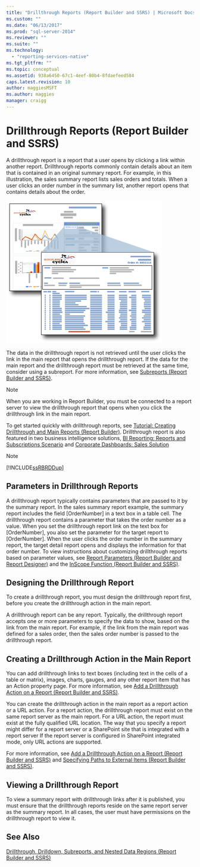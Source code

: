```yaml
---
title: "Drillthrough Reports (Report Builder and SSRS) | Microsoft Docs"
ms.custom: ""
ms.date: "06/13/2017"
ms.prod: "sql-server-2014"
ms.reviewer: ""
ms.suite: ""
ms.technology: 
  - "reporting-services-native"
ms.tgt_pltfrm: ""
ms.topic: conceptual
ms.assetid: 938a6450-67c1-4eef-80b4-8fdaefeed584
caps.latest.revision: 10
author: maggiesMSFT
ms.author: maggies
manager: craigg
---
```

# Drillthrough Reports (Report Builder and SSRS)
  A drillthrough report is a report that a user opens by clicking a link within another report. Drillthrough reports commonly contain details about an item that is contained in an original summary report. For example, in this illustration, the sales summary report lists sales orders and totals. When a user clicks an order number in the summary list, another report opens that contains details about the order.  
  
 ![rs_DrillThru](../media/rs-drillthru.gif "rs_DrillThru")  
  
 The data in the drillthrough report is not retrieved until the user clicks the link in the main report that opens the drillthrough report. If the data for the main report and the drillthrough report must be retrieved at the same time, consider using a subreport. For more information, see [Subreports &#40;Report Builder and SSRS&#41;](subreports-report-builder-and-ssrs.md).  
  
> [!NOTE]  
>  When you are working in Report Builder, you must be connected to a report server to view the drillthrough report that opens when you click the drillthrough link in the main report.  
  
 To get started quickly with drillthrough reports, see [Tutorial: Creating Drillthrough and Main Reports &#40;Report Builder&#41;](../tutorial-creating-drillthrough-and-main-reports-report-builder.md). Drillthrough report is also featured in two business intelligence solutions, [BI Reporting: Reports and Subscriptions Scenario](http://technet.microsoft.com/bi/ff769487.aspx) and [Corporate Dashboards: Sales Solution](http://technet.microsoft.com/bi/ff643005.aspx)  
  
> [!NOTE]  
>  [!INCLUDE[ssRBRDDup](../../includes/ssrbrddup-md.md)]  
  
## Parameters in Drillthrough Reports  
 A drillthrough report typically contains parameters that are passed to it by the summary report. In the sales summary report example, the summary report includes the field [OrderNumber] in a text box in a table cell. The drillthrough report contains a parameter that takes the order number as a value. When you set the drillthrough report link on the text box for [OrderNumber], you also set the parameter for the target report to [OrderNumber]. When the user clicks the order number in the summary report, the target detail report opens and displays the information for that order number. To view instructions about customizing drillthrough reports based on parameter values, see [Report Parameters &#40;Report Builder and Report Designer&#41;](report-parameters-report-builder-and-report-designer.md) and the [InScope Function &#40;Report Builder and SSRS&#41;](report-builder-functions-inscope-function.md).  
  
## Designing the Drillthrough Report  
 To create a drillthrough report, you must design the drillthrough report first, before you create the drillthrough action in the main report.  
  
 A drillthrough report can be any report. Typically, the drillthrough report accepts one or more parameters to specify the data to show, based on the link from the main report. For example, if the link from the main report was defined for a sales order, then the sales order number is passed to the drillthrough report.  
  
## Creating a Drillthrough Action in the Main Report  
 You can add drillthrough links to text boxes (including text in the cells of a table or matrix), images, charts, gauges, and any other report item that has an Action property page. For more information, see [Add a Drillthrough Action on a Report &#40;Report Builder and SSRS&#41;](add-a-drillthrough-action-on-a-report-report-builder-and-ssrs.md).  
  
 You can create the drillthrough action in the main report as a report action or a URL action. For a report action, the drillthrough report must exist on the same report server as the main report. For a URL action, the report must exist at the fully qualified URL location. The way that you specify a report might differ for a report server or a SharePoint site that is integrated with a report server If the report server is configured in SharePoint integrated mode, only URL actions are supported.  
  
 For more information, see [Add a Drillthrough Action on a Report &#40;Report Builder and SSRS&#41;](add-a-drillthrough-action-on-a-report-report-builder-and-ssrs.md) and [Specifying Paths to External Items &#40;Report Builder and SSRS&#41;](specifying-paths-to-external-items-report-builder-and-ssrs.md).  
  
## Viewing a Drillthrough Report  
 To view a summary report with drillthrough links after it is published, you must ensure that the drillthrough reports reside on the same report server as the summary report. In all cases, the user must have permissions on the drillthrough report to view it.  
  
## See Also  
 [Drillthrough, Drilldown, Subreports, and Nested Data Regions &#40;Report Builder and SSRS&#41;](drillthrough-drilldown-subreports-and-nested-data-regions.md)  
  
  
